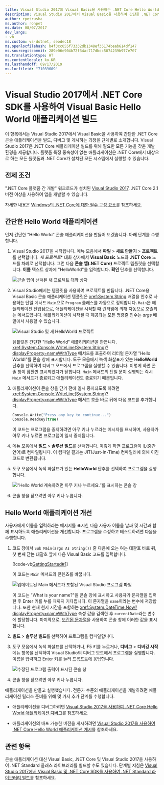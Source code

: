 ```yaml
---
title: Visual Studio 2017의 Visual Basic을 사용하는 .NET Core Hello World 애플리케이션
description: Visual Studio 2017에서 Visual Basic을 사용하여 간단한 .NET Core 콘솔 애플리케이션을 빌드하는 방법을 알아봅니다.
author: rpetrusha
ms.author: ronpet
ms.date: 08/07/2017
dev_langs:
- vb
ms.custom: vs-dotnet, seodec18
ms.openlocfilehash: b4f3cc055f73332db1348ef35174beab614df147
ms.sourcegitcommit: 289e06e904b72f34ac717dbcc5074239b977e707
ms.translationtype: HT
ms.contentlocale: ko-KR
ms.lasthandoff: 09/17/2019
ms.locfileid: "71039609"
---
```

# <a name="build-a-visual-basic-hello-world-application-with-the-net-core-sdk-in-visual-studio-2017"></a>Visual Studio 2017에서 .NET Core SDK를 사용하여 Visual Basic Hello World 애플리케이션 빌드

이 항목에서는 Visual Studio 2017에서 Visual Basic을 사용하여 간단한 .NET Core 콘솔 애플리케이션을 빌드, 디버그 및 게시하는 과정을 단계별로 소개합니다. Visual Studio 2017은 .NET Core 애플리케이션 빌드를 위해 필요한 모든 기능을 갖춘 개발 환경을 제공합니다. 플랫폼 특정 종속성이 없는 애플리케이션은 .NET Core에서 대상으로 하는 모든 플랫폼과 .NET Core가 설치된 모든 시스템에서 실행할 수 있습니다.

## <a name="prerequisites"></a>전제 조건

".NET Core 플랫폼 간 개발" 워크로드가 설치된 [Visual Studio 2017](https://aka.ms/vsdownload?utm_source=mscom&utm_campaign=msdocs). .NET Core 2.1 버전 이상을 사용하여 앱을 개발할 수 있습니다.

자세한 내용은 [Windows의 .NET Core에 대한 필수 구성 요소](../windows-prerequisites.md)를 참조하세요.

## <a name="a-simple-hello-world-application"></a>간단한 Hello World 애플리케이션

먼저 간단한 "Hello World" 콘솔 애플리케이션을 만들어 보겠습니다. 아래 단계를 수행합니다.

1. Visual Studio 2017을 시작합니다. 메뉴 모음에서 **파일** > **새로 만들기** > **프로젝트**를 선택합니다. *새 프로젝트** 대화 상자에서 **Visual Basic** 노드와 **.NET Core** 노드를 차례로 선택합니다. 그런 다음 **콘솔 앱(.NET Core)** 프로젝트 템플릿을 선택합니다. **이름** 텍스트 상자에 "HelloWorld"를 입력합니다. **확인** 단추를 선택합니다.

   ![콘솔 앱이 선택된 새 프로젝트 대화 상자](./media/vb-with-visual-studio/visual-studio-new-project.png)

1. Visual Studio에서는 템플릿을 사용하여 프로젝트를 만듭니다. .NET Core용 Visual Basic 콘솔 애플리케이션 템플릿은 <xref:System.String> 배열을 인수로 사용하는 단일 메서드 `Main`으로 `Program` 클래스를 자동으로 정의합니다. `Main`은 애플리케이션 진입점으로, 애플리케이션을 시작할 때 런타임에 의해 자동으로 호출되는 메서드입니다. 애플리케이션이 시작될 때 제공되는 모든 명령줄 인수는 *args* 배열에서 사용할 수 있습니다.

   ![Visual Studio 및 새 HelloWorld 프로젝트](./media/vb-with-visual-studio/visual-studio-main-window.png)

   템플릿은 간단한 "Hello World" 애플리케이션을 만듭니다. <xref:System.Console.WriteLine(System.String)?displayProperty=nameWithType> 메서드를 호출하여 리터럴 문자열 "Hello World!"를 콘솔 창에 표시합니다. 도구 모음에서 녹색 화살표가 있는 **HelloWorld** 단추를 선택하여 디버그 모드에서 프로그램을 실행할 수 있습니다. 이렇게 하면 콘솔 창이 잠깐만 표시되었다가 닫힙니다. `Main` 메서드의 단일 문이 실행되는 즉시 `Main` 메서드가 종료되고 애플리케이션도 종료되기 때문입니다.

1. 애플리케이션이 콘솔 창을 닫기 전에 일시 중지되도록 하려면 <xref:System.Console.WriteLine(System.String)?displayProperty=nameWithType> 메서드 호출 바로 뒤에 다음 코드를 추가합니다.

   ```vb
   Console.Write("Press any key to continue...")
   Console.ReadKey(true)
   ```

   이 코드는 프로그램을 중지하려면 아무 키나 누르라는 메시지를 표시하며, 사용자가 아무 키나 누르면 프로그램이 일시 중지됩니다.

1. 메뉴 모음에서 **빌드** > **솔루션 빌드**를 선택합니다. 이렇게 하면 프로그램이 IL(중간 언어)로 컴파일됩니다. 이 컴파일 결과는 JIT(Just-In-Time) 컴파일러에 의해 이진 코드로 변환됩니다.

1. 도구 모음에서 녹색 화살표가 있는 **HelloWorld** 단추를 선택하여 프로그램을 실행합니다.

   ![“Hello World 계속하려면 아무 키나 누르세요.”를 표시하는 콘솔 창](./media/with-visual-studio/hello-world-console.png)

1. 콘솔 창을 닫으려면 아무 키나 누릅니다.

## <a name="enhancing-the-hello-world-application"></a>Hello World 애플리케이션 개선

사용자에게 이름을 입력하라는 메시지를 표시한 다음 사용자 이름을 날짜 및 시간과 함께 표시하도록 애플리케이션을 개선합니다. 프로그램을 수정하고 테스트하려면 다음을 수행합니다.

1. 코드 창에서 `Sub Main(args As String())` 줄 다음에 오는 여는 대괄호 바로 뒤, 첫 번째 닫는 대괄호 앞에 다음 Visual Basic 코드를 입력합니다.

   [!code-vb[GettingStarted#1](../../../samples/snippets/core/tutorials/vb-with-visual-studio/helloworld.vb#1)]

   이 코드는 `Main` 메서드의 콘텐츠를 바꿉니다.

   ![업데이트된 Main 메서드가 포함된 Visual Studio 프로그램 파일](./media/vb-with-visual-studio/visual-basic-code-window.png)

   이 코드는 "What is your name?"을 콘솔 창에 표시하고 사용자가 문자열을 입력한 후 Enter 키를 누를 때까지 기다립니다. 이 문자열을 `name`이라는 변수에 저장합니다. 또한 현재 현지 시간을 포함하는 <xref:System.DateTime.Now?displayProperty=nameWithType> 속성 값을 검색한 후 `currentDate`라는 변수에 할당합니다. 마지막으로, [보간된 문자열](../../visual-basic/programming-guide/language-features/strings/interpolated-strings.md)을 사용하여 콘솔 창에 이러한 값을 표시합니다.

1. **빌드** > **솔루션 빌드**를 선택하여 프로그램을 컴파일합니다.

1. 도구 모음에서 녹색 화살표를 선택하거나, F5 키를 누르거나, **디버그** > **디버깅 시작** 메뉴 항목을 선택하여 Visual Studio의 디버그 모드에서 프로그램을 실행합니다. 이름을 입력하고 Enter 키를 눌러 프롬프트에 응답합니다.

   ![수정된 프로그램 출력이 표시된 콘솔 창](./media/with-visual-studio/hello-world-update.png)

1. 콘솔 창을 닫으려면 아무 키나 누릅니다.

애플리케이션을 만들고 실행했습니다. 전문가 수준의 애플리케이션을 개발하려면 애플리케이션 릴리스 준비를 위해 몇 가지 추가 단계를 수행합니다.

- 애플리케이션을 디버그하려면 [Visual Studio 2017을 사용하여 .NET Core Hello World 애플리케이션 디버그](debugging-with-visual-studio.md)를 참조하세요.

- 애플리케이션의 배포 가능한 버전을 게시하려면 [Visual Studio 2017을 사용하여 .NET Core Hello World 애플리케이션 게시](publishing-with-visual-studio.md)를 참조하세요.

## <a name="related-topics"></a>관련 항목

콘솔 애플리케이션 대신 Visual Basic, .NET Core 및 Visual Studio 2017을 사용하여 .NET Standard 클래스 라이브러리를 빌드할 수도 있습니다. 단계별 지침은 [Visual Studio 2017에서 Visual Basic 및 .NET Core SDK를 사용하여 .NET Standard 라이브러리 빌드](vb-library-with-visual-studio.md)를 참조하세요.
